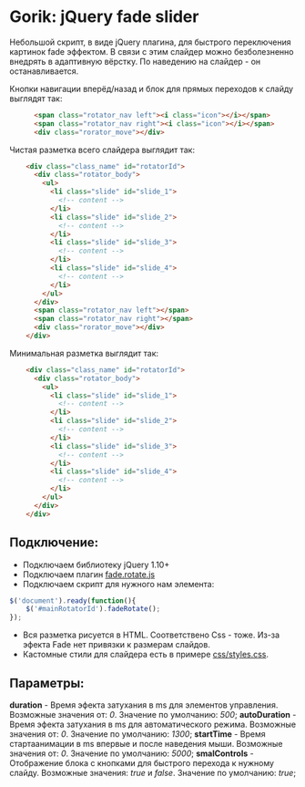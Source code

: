 # Gorik: jQuery fade slider
Небольшой скрипт, в виде jQuery плагина, для быстрого переключения картинок fade эффектом. В связи с этим слайдер можно безболезненно внедрять в адаптивную вёрстку. По наведению на слайдер - он останавливается. 

Кнопки навигации вперёд/назад и блок для прямых переходов к слайду выглядят так:
```html
      <span class="rotator_nav left"><i class="icon"></i></span>
      <span class="rotator_nav right"><i class="icon"></i></span>
      <div class="rorator_move"></div>
```
Чистая разметка всего слайдера выглядит так:
```html
    <div class="class_name" id="rotatorId">
      <div class="rotator_body">
        <ul>
          <li class="slide" id="slide_1">
            <!-- content -->
          </li>
          <li class="slide" id="slide_2">
            <!-- content -->
          </li>
          <li class="slide" id="slide_3">
            <!-- content -->
          </li>
          <li class="slide" id="slide_4">
            <!-- content -->
          </li>
        </ul>
      </div>
      <span class="rotator_nav left"></span>
      <span class="rotator_nav right"></span>
      <div class="rorator_move"></div>
    </div>
```
Минимальная разметка выглядит так:
```html
    <div class="class_name" id="rotatorId">
      <div class="rotator_body">
        <ul>
          <li class="slide" id="slide_1">
            <!-- content -->
          </li>
          <li class="slide" id="slide_2">
            <!-- content -->
          </li>
          <li class="slide" id="slide_3">
            <!-- content -->
          </li>
          <li class="slide" id="slide_4">
            <!-- content -->
          </li>
        </ul>
      </div>
    </div>
```
## Подключение:
 - Подключаем библиотеку jQuery 1.10+
 - Подключаем плагин [fade.rotate.js](js/fade.rotate.js)
 - Подключаем скрипт для нужного нам элемента:
```js
$('document').ready(function(){
    $('#mainRotatorId').fadeRotate();
});
```
 - Вся разметка рисуется в HTML. Соответствено Css - тоже. Из-за эфекта Fade нет привязки к размерам слайдов.
 - Кастомные стили для слайдера есть в примере [css/styles.css](css/styles.css).

## Параметры:
**duration** - Время эфекта затухания в ms для элементов управления. Возможные значения от: _0_. Значение по умолчанию: _500_;
**autoDuration** - Время эфекта затухания в ms для автоматического режима. Возможные значения от: _0_. Значение по умолчанию: _1300_;
**startTime** - Время стартаанимации в ms впервые и после наведения мыши. Возможные значения от: _0_. Значение по умолчанию: _5000_;
**smalControls** - Отображение блока с кнопками для быстрого перехода к нужному слайду. Возможные значения: _true_ и _false_. Значение по умолчанию: _true_;
